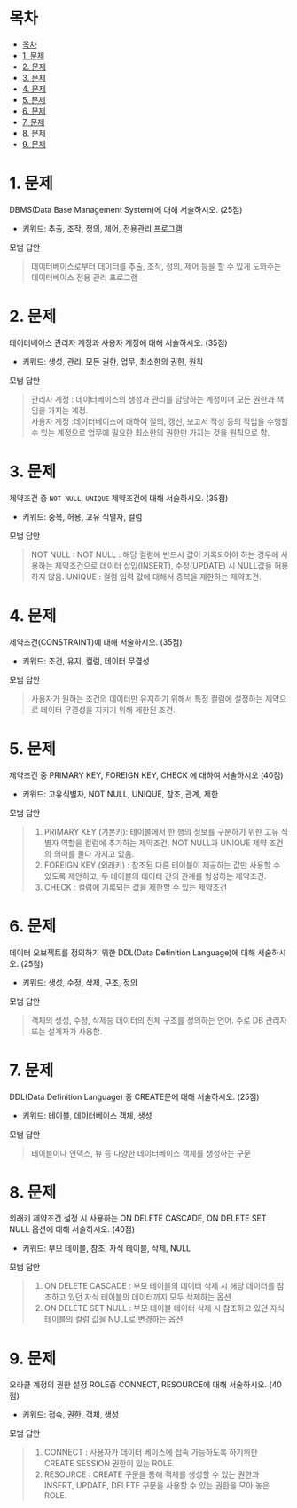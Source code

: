 # 목차

- [목차](#목차)
- [1. 문제](#1-문제)
- [2. 문제](#2-문제)
- [3. 문제](#3-문제)
- [4. 문제](#4-문제)
- [5. 문제](#5-문제)
- [6. 문제](#6-문제)
- [7. 문제](#7-문제)
- [8. 문제](#8-문제)
- [9. 문제](#9-문제)

# 1. 문제

DBMS(Data Base Management System)에 대해 서술하시오. (25점)

* 키워드: 추출, 조작, 정의, 제어, 전용관리 프로그램

모범 답안
> 데이터베이스로부터 데이터를 추출, 조작, 정의, 제어 등을 할 수 있게 도와주는 데이터베이스 전용 관리 프로그램

# 2. 문제

데이터베이스 관리자 계정과 사용자 계정에 대해 서술하시오. (35점)

* 키워드: 생성, 관리, 모든 권한, 업무, 최소한의 권한, 원칙

모범 답안
> 관리자 계정 : 데이터베이스의 생성과 관리를 담당하는 계정이며 모든 권한과 책임을 가지는 계정.  
> 사용자 계정 :데이터베이스에 대하여 질의, 갱신, 보고서 작성 등의 작업을 수행할 수 있는 계정으로 업무에 필요한 최소한의 권한만 가지는 것을 원칙으로 함.

# 3. 문제

제약조건 중 `NOT NULL`, `UNIQUE` 제약조건에 대해 서술하시오. (35점)

* 키워드: 중복, 허용, 고유 식별자, 컬럼

모범 답안
> NOT NULL : NOT NULL : 해당 컬럼에 반드시 값이 기록되어야 하는 경우에 사용하는 제약조건으로 데이터 삽입(INSERT), 수정(UPDATE) 시 NULL값을 허용하지 않음.
> UNIQUE : 컬럼 입력 값에 대해서 중복을 제한하는 제약조건.

# 4. 문제

제약조건(CONSTRAINT)에 대해 서술하시오. (35점)

* 키워드: 조건, 유지, 컬럼, 데이터 무결성

모범 답안
> 사용자가 원하는 조건의 데이터만 유지하기 위해서 특정 컬럼에 설정하는 제약으로 데이터 무결성을 지키기 위해 제한된 조건.

# 5. 문제

제약조건 중 PRIMARY KEY, FOREIGN KEY, CHECK 에 대하여 서술하시오 (40점)

* 키워드: 고유식별자, NOT NULL, UNIQUE, 참조, 관계, 제한

모범 답안
> 1. PRIMARY KEY (기본키): 테이블에서 한 행의 정보를 구분하기 위한 고유 식별자 역할을 컬럼에 추가하는 제약조건. NOT NULL과 UNIQUE 제약 조건의 의미를 둘다 가지고 있음.  
> 2. FOREIGN KEY (외래키) : 참조된 다른 테이블이 제공하는 값만 사용할 수 있도록 제안하고, 두 테이블의 데이터 간의 관계를 형성하는 제약조건.
> 3. CHECK : 컬럼에 기록되는 값을 제한할 수 있는 제약조건

# 6. 문제

데이터 오브젝트를 정의하기 위한 DDL(Data Definition Language)에 대해 서술하시오. (25점)

* 키워드: 생성, 수정, 삭제, 구조, 정의

모범 답안
> 객체의 생성, 수정, 삭제등 데이터의 전체 구조를 정의하는 언어. 주로 DB 관리자 또는 설계자가 사용함.

# 7. 문제

DDL(Data Definition Language) 중 CREATE문에 대해 서술하시오. (25점)

* 키워드: 테이블, 데이터베이스 객체, 생성

모범 답안
> 테이블이나 인덱스, 뷰 등 다양한 데이터베이스 객체를 생성하는 구문

# 8. 문제

외래키 제약조건 설정 시 사용하는 ON DELETE CASCADE, ON DELETE SET NULL 옵션에 대해 서술하시오. (40점)

* 키워드: 부모 테이블, 참조, 자식 테이블, 삭제, NULL

모범 답안
> 1. ON DELETE CASCADE : 부모 테이블의 데이터 삭제 시 해당 데이터를 참조하고 있던 자식 테이블의 데이터까지 모두 삭제하는 옵션
> 2. ON DELETE SET NULL : 부모 테이블 데이터 삭제 시 참조하고 있던 자식 테이블의 컬럼 값을 NULL로 변경하는 옵션

# 9. 문제

오라클 계정의 권한 설정 ROLE중 CONNECT, RESOURCE에 대해 서술하시오. (40점)

* 키워드: 접속, 권한, 객체, 생성

모범 답안
> 1. CONNECT : 사용자가 데이터 베이스에 접속 가능하도록 하기위한 CREATE SESSION 권한이 있는 ROLE.
> 2. RESOURCE : CREATE 구문을 통해 객체를 생성할 수 있는 권한과 INSERT, UPDATE, DELETE 구문을 사용할 수 있는 권한을 모아 놓은 ROLE.

